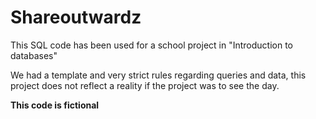 # Shareoutwardz
This SQL code has been used for a school project in "Introduction to databases"

We had a template and very strict rules regarding queries and data, this project does not reflect a reality if the project was to see the day.

**This code is fictional**
